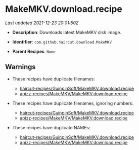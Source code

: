 # MakeMKV.download.recipe

_Last updated 2021-12-23 20:01:50Z_

- **Description**: Downloads latest MakeMKV disk image.

- **Identifier**: `com.github.haircut.download.MakeMKV`

- **Parent Recipes**: `None`


## Warnings

- These recipes have duplicate filenames:
    - [haircut-recipes/GuinpinSoft/MakeMKV.download.recipe](/autopkg-dupe-tracker/haircut-recipes/GuinpinSoft/MakeMKV.download.recipe)
    - [apizz-recipes/MakeMKV/MakeMKV.download.recipe](/autopkg-dupe-tracker/apizz-recipes/MakeMKV/MakeMKV.download.recipe)

- These recipes have duplicate filenames, ignoring numbers:
    - [haircut-recipes/GuinpinSoft/MakeMKV.download.recipe](/autopkg-dupe-tracker/haircut-recipes/GuinpinSoft/MakeMKV.download.recipe)
    - [apizz-recipes/MakeMKV/MakeMKV.download.recipe](/autopkg-dupe-tracker/apizz-recipes/MakeMKV/MakeMKV.download.recipe)

- These recipes have duplicate NAMEs:
    - [haircut-recipes/GuinpinSoft/MakeMKV.download.recipe](/autopkg-dupe-tracker/haircut-recipes/GuinpinSoft/MakeMKV.download.recipe)
    - [apizz-recipes/MakeMKV/MakeMKV.download.recipe](/autopkg-dupe-tracker/apizz-recipes/MakeMKV/MakeMKV.download.recipe)